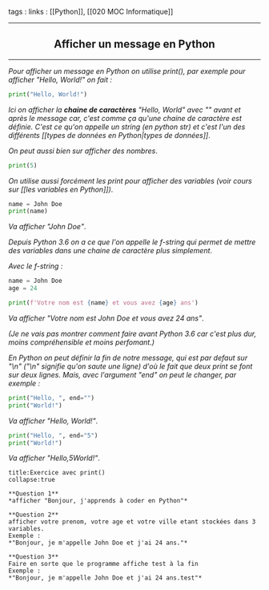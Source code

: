 tags : 
links : [[Python]], [[020 MOC Informatique]]

****

<h2 style="text-align: center;"> Afficher un message en Python </h2>

****


*Pour afficher un message en Python on utilise print(), par exemple pour afficher "Hello, World!" on fait :* 

```python
print("Hello, World!")
```

*Ici on afficher la **chaine de caractères** "Hello, World" avec "" avant et après le message car, c'est comme ça qu'une chaine de caractère est définie. C'est ce qu'on appelle un string (en python str) et c'est l'un des différents [[types de données en Python|types de données]]*.

*On peut aussi bien sur afficher des nombres*.

```python
print(5)
```

*On utilise aussi forcément les print pour afficher des variables (voir cours sur [[les variables en Python]])*.

```python
name = John Doe
print(name)
```

*Va afficher "John Doe"*.

*Depuis Python 3.6 on a ce que l'on appelle le f-string qui permet de mettre des variables dans une chaine de caractère plus simplement*.

*Avec le f-string :*

```python
name = John Doe
age = 24

print(f'Votre nom est {name} et vous avez {age} ans')
```

*Va afficher "Votre nom est John Doe et vous avez 24 ans"*.

*(Je ne vais pas montrer comment faire avant Python 3.6 car c'est plus dur, moins compréhensible et moins perfomant.)*

*En Python on peut définir la fin de notre message, qui est par defaut sur "\n" ("\n" signifie qu'on saute une ligne) d'où le fait que deux print se font sur deux lignes. Mais, avec l'argument "end" on peut le changer, par exemple :*

```python
print("Hello, ", end="")
print("World!")
```

*Va afficher "Hello, World!"*.

```python
print("Hello, ", end="5")
print("World!")
```

*Va afficher "Hello,5World!"*.

```ad-question
title:Exercice avec print()
collapse:true

**Question 1**
*afficher "Bonjour, j'apprends à coder en Python"*

**Question 2**
afficher votre prenom, votre age et votre ville etant stockées dans 3 variables.
Exemple :
*"Bonjour, je m'appelle John Doe et j'ai 24 ans."*

**Question 3**
Faire en sorte que le programme affiche test à la fin
Exemple :
*"Bonjour, je m'appelle John Doe et j'ai 24 ans.test"*

```
